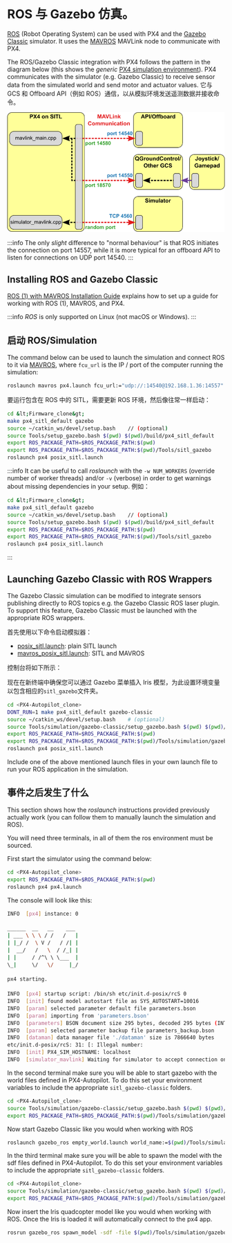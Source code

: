 # ROS 与 Gazebo 仿真。

[ROS](../ros/index.md) (Robot Operating System) can be used with PX4 and the [Gazebo Classic](../sim_gazebo_classic/index.md) simulator.
It uses the [MAVROS](../ros/mavros_installation.md) MAVLink node to communicate with PX4.

The ROS/Gazebo Classic integration with PX4 follows the pattern in the diagram below (this shows the _generic_ [PX4 simulation environment](../simulation/index.md#sitl-simulation-environment)).
PX4 communicates with the simulator (e.g. Gazebo Classic) to receive sensor data from the simulated world and send motor and actuator values.
它与 GCS 和 Offboard API（例如 ROS）通信，以从模拟环境发送遥测数据并接收命令。

![PX4 SITL overview](../../assets/simulation/px4_sitl_overview.png)

:::info
The only _slight_ difference to "normal behaviour" is that ROS initiates the connection on port 14557, while it is more typical for an offboard API to listen for connections on UDP port 14540.
:::

## Installing ROS and Gazebo Classic

[ROS (1) with MAVROS Installation Guide](../ros/mavros_installation.md) explains how to set up a guide for working with ROS (1), MAVROS, and PX4.

:::info
_ROS_ is only supported on Linux (not macOS or Windows).
:::

## 启动 ROS/Simulation

The command below can be used to launch the simulation and connect ROS to it via [MAVROS](../ros/mavros_installation.md), where `fcu_url` is the IP / port of the computer running the simulation:

```sh
roslaunch mavros px4.launch fcu_url:="udp://:14540@192.168.1.36:14557"
```

要运行包含在 ROS 中的 SITL，需要更新 ROS 环境，然后像往常一样启动：

```sh
cd &lt;Firmware_clone&gt;
make px4_sitl_default gazebo
source ~/catkin_ws/devel/setup.bash    // (optional)
source Tools/setup_gazebo.bash $(pwd) $(pwd)/build/px4_sitl_default
export ROS_PACKAGE_PATH=$ROS_PACKAGE_PATH:$(pwd)
export ROS_PACKAGE_PATH=$ROS_PACKAGE_PATH:$(pwd)/Tools/sitl_gazebo
roslaunch px4 posix_sitl.launch
```

:::info
It can be useful to call _roslaunch_ with the `-w NUM_WORKERS` (override number of worker threads) and/or `-v` (verbose) in order to get warnings about missing dependencies in your setup. 例如：

```sh
cd &lt;Firmware_clone&gt;
make px4_sitl_default gazebo
source ~/catkin_ws/devel/setup.bash    // (optional)
source Tools/setup_gazebo.bash $(pwd) $(pwd)/build/px4_sitl_default
export ROS_PACKAGE_PATH=$ROS_PACKAGE_PATH:$(pwd)
export ROS_PACKAGE_PATH=$ROS_PACKAGE_PATH:$(pwd)/Tools/sitl_gazebo
roslaunch px4 posix_sitl.launch
```

:::

## Launching Gazebo Classic with ROS Wrappers

The Gazebo Classic simulation can be modified to integrate sensors publishing directly to ROS topics e.g. the Gazebo Classic ROS laser plugin.
To support this feature, Gazebo Classic must be launched with the appropriate ROS wrappers.

首先使用以下命令启动模拟器：

- [posix_sitl.launch](https://github.com/PX4/PX4-Autopilot/blob/main/launch/posix_sitl.launch): plain SITL launch
- [mavros_posix_sitl.launch](https://github.com/PX4/PX4-Autopilot/blob/main/launch/mavros_posix_sitl.launch): SITL and MAVROS

控制台将如下所示：

现在在新终端中确保您可以通过 Gazebo 菜单插入 Iris 模型，为此设置环境变量以包含相应的<code>sitl_gazebo</code>文件夹。

```sh
cd <PX4-Autopilot_clone>
DONT_RUN=1 make px4_sitl_default gazebo-classic
source ~/catkin_ws/devel/setup.bash    # (optional)
source Tools/simulation/gazebo-classic/setup_gazebo.bash $(pwd) $(pwd)/build/px4_sitl_default
export ROS_PACKAGE_PATH=$ROS_PACKAGE_PATH:$(pwd)
export ROS_PACKAGE_PATH=$ROS_PACKAGE_PATH:$(pwd)/Tools/simulation/gazebo-classic/sitl_gazebo-classic
roslaunch px4 posix_sitl.launch
```

Include one of the above mentioned launch files in your own launch file to run your ROS application in the simulation.

## 事件之后发生了什么

This section shows how the _roslaunch_ instructions provided previously actually work (you can follow them to manually launch the simulation and ROS).

You will need three terminals, in all of them the ros environment must be sourced.

First start the simulator using the command below:

```sh
cd <PX4-Autopilot_clone>
export ROS_PACKAGE_PATH=$ROS_PACKAGE_PATH:$(pwd)
roslaunch px4 px4.launch
```

The console will look like this:

```sh
INFO  [px4] instance: 0

______  __   __    ___
| ___ \ \ \ / /   /   |
| |_/ /  \ V /   / /| |
|  __/   /   \  / /_| |
| |     / /^\ \ \___  |
\_|     \/   \/     |_/

px4 starting.

INFO  [px4] startup script: /bin/sh etc/init.d-posix/rcS 0
INFO  [init] found model autostart file as SYS_AUTOSTART=10016
INFO  [param] selected parameter default file parameters.bson
INFO  [param] importing from 'parameters.bson'
INFO  [parameters] BSON document size 295 bytes, decoded 295 bytes (INT32:12, FLOAT:3)
INFO  [param] selected parameter backup file parameters_backup.bson
INFO  [dataman] data manager file './dataman' size is 7866640 bytes
etc/init.d-posix/rcS: 31: [: Illegal number:
INFO  [init] PX4_SIM_HOSTNAME: localhost
INFO  [simulator_mavlink] Waiting for simulator to accept connection on TCP port 4560
```

In the second terminal make sure you will be able to start gazebo with the world files defined in PX4-Autopilot. To do this set your environment variables to include the appropriate `sitl_gazebo-classic` folders.

```sh
cd <PX4-Autopilot_clone>
source Tools/simulation/gazebo-classic/setup_gazebo.bash $(pwd) $(pwd)/build/px4_sitl_default
export ROS_PACKAGE_PATH=$ROS_PACKAGE_PATH:$(pwd)/Tools/simulation/gazebo-classic/sitl_gazebo-classic
```

Now start Gazebo Classic like you would when working with ROS

```sh
roslaunch gazebo_ros empty_world.launch world_name:=$(pwd)/Tools/simulation/gazebo-classic/sitl_gazebo-classic/worlds/empty.world
```

In the third terminal make sure you will be able to spawn the model with the sdf files defined in PX4-Autopilot. To do this set your environment variables to include the appropriate `sitl_gazebo-classic` folders.

```sh
cd <PX4-Autopilot_clone>
source Tools/simulation/gazebo-classic/setup_gazebo.bash $(pwd) $(pwd)/build/px4_sitl_default
export ROS_PACKAGE_PATH=$ROS_PACKAGE_PATH:$(pwd)/Tools/simulation/gazebo-classic/sitl_gazebo-classic
```

Now insert the Iris quadcopter model like you would when working with ROS. Once the Iris is loaded it will automatically connect to the px4 app.

```sh
rosrun gazebo_ros spawn_model -sdf -file $(pwd)/Tools/simulation/gazebo-classic/sitl_gazebo-classic/models/iris/iris.sdf -model iris -x 0 -y 0 -z 0 -R 0 -P 0 -Y 0
```

